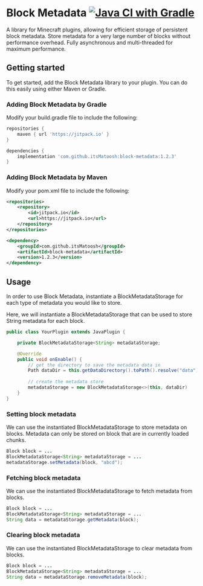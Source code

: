 # Block Metadata [![Java CI with Gradle](https://github.com/itsMatoosh/block-metadata/actions/workflows/gradle.yml/badge.svg)](https://github.com/itsMatoosh/block-metadata/actions/workflows/gradle.yml)
A library for Minecraft plugins, allowing for efficient storage of persistent block metadata.
Store metadata for a very large number of blocks without performance overhead.
Fully asynchronous and multi-threaded for maximum performance.
## Getting started
To get started, add the Block Metadata library to your plugin. You can do this easily using either Maven or Gradle.
### Adding Block Metadata by Gradle
Modify your build.gradle file to include the following:
```groovy
repositories {
	maven { url 'https://jitpack.io' }
}

dependencies {
	implementation 'com.github.itsMatoosh:block-metadata:1.2.3'
}
```
### Adding Block Metadata by Maven
Modify your pom.xml file to include the following:
```xml
<repositories>
    <repository>
        <id>jitpack.io</id>
        <url>https://jitpack.io</url>
    </repository>
</repositories>

<dependency>
    <groupId>com.github.itsMatoosh</groupId>
    <artifactId>block-metadata</artifactId>
    <version>1.2.3</version>
</dependency>
```

## Usage
In order to use Block Metadata, instantiate a BlockMetadataStorage for each type of metadata you would like to store.

Here, we will instantiate a BlockMetadataStorage that can be used to store String metadata for each block.
```java
public class YourPlugin extends JavaPlugin {

    private BlockMetadataStorage<String> metadataStorage;

    @Override
    public void onEnable() {
        // get the directory to save the metadata data in
        Path dataDir = this.getDataDirectory().toPath().resolve("data");
    
        // create the metadata store
        metadataStorage = new BlockMetadataStorage<>(this, dataDir)       
    }
}
```
### Setting block metadata
We can use the instantiated BlockMetadataStorage to store metadata on blocks. Metadata can only be stored on block that are in currently loaded chunks.
```java
Block block = ...
BlockMetadataStorage<String> metadataStorage = ...
metadataStorage.setMetadata(block, "abcd");
```
### Fetching block metadata
We can use the instantiated BlockMetadataStorage to fetch metadata from blocks.
```java
Block block = ...
BlockMetadataStorage<String> metadataStorage = ...
String data = metadataStorage.getMetadata(block);
```
### Clearing block metadata
We can use the instantiated BlockMetadataStorage to clear metadata from blocks.
```java
Block block = ...
BlockMetadataStorage<String> metadataStorage = ...
String data = metadataStorage.removeMetadata(block);
```
